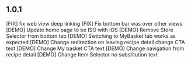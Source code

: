 ## 1.0.1
[FIX] fix web view deep linking
[FIX] Fix bottom bar was over other views
[DEMO] Update home page to be ISO with iOS
[DEMO] Remove Store Selector from bottom tab
[DEMO] Switching to MyBasket tab works as expected
[DEMO] Change redirection on leaving recipe detail change CTA text
[DEMO] Change My basket CTA text
[DEMO] Change navigation from recipe detail
[DEMO] Change Item Selector no substitution text
